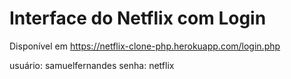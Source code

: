 
# Interface do Netflix com Login

Disponível em https://netflix-clone-php.herokuapp.com/login.php

usuário: samuelfernandes
senha: netflix

